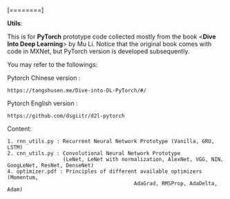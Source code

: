 
[========]

**Utils**:

This is for **PyTorch** prototype code collected mostly from the book <**Dive Into Deep Learning**> by Mu Li. Notice that the original book comes with code in MXNet, but PyTorch version is developed subsequently. 

You may refer to the followings:
    
Pytorch Chinese version : 

    https://tangshusen.me/Dive-into-DL-PyTorch/#/
    
Pytorch English version : 

    https://github.com/dsgiitr/d2l-pytorch


Content:

    1. rnn_utils.py : Recurrent Neural Network Prototype (Vanilla, GRU, LSTM)
    2. cnn_utils.py : Convolutional Neural Network Prototype 
                      (LeNet, LeNet with normalization, AlexNet, VGG, NIN, GoogLeNet, ResNet, DenseNet)
    4. optimizer.pdf : Principles of different available optimizers (Momentum, 
                                             AdaGrad, RMSProp, AdaDelta, Adam)
